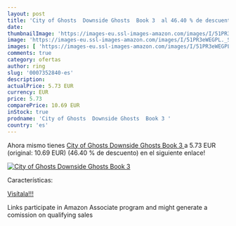 ```yaml
---
layout: post
title: 'City of Ghosts  Downside Ghosts  Book 3  al 46.40 % de descuento'
date: 
thumbnailImage: 'https://images-eu.ssl-images-amazon.com/images/I/51PR3eWEGPL._SL200_.jpg'
image: 'https://images-eu.ssl-images-amazon.com/images/I/51PR3eWEGPL._SL200_.jpg'
images: [ 'https://images-eu.ssl-images-amazon.com/images/I/51PR3eWEGPL._SL200_.jpg' ]
comments: true
category: ofertas
author: ring
slug: '0007352840-es'
description:
actualPrice: 5.73 EUR
currency: EUR
price: 5.73
comparePrice: 10.69 EUR
inStock: true
prodname: 'City of Ghosts  Downside Ghosts  Book 3 '
country: 'es'
---
```


Ahora mismo tienes [City of Ghosts  Downside Ghosts  Book 3 ](https://www.amazon.es/dp/0007352840/?tag=tolees-21) a 5.73 EUR (original: 10.69 EUR) (46.40 %  de descuento) en el siguiente enlace!

[![City of Ghosts  Downside Ghosts  Book 3 ](https://images-eu.ssl-images-amazon.com/images/I/51PR3eWEGPL._SL200_.jpg)](https://www.amazon.es/dp/0007352840/?tag=tolees-21)

Características:


[Visítala!!!](https://www.amazon.es/dp/0007352840/?tag=tolees-21)

Links participate in Amazon Associate program and might generate a comission on qualifying sales
